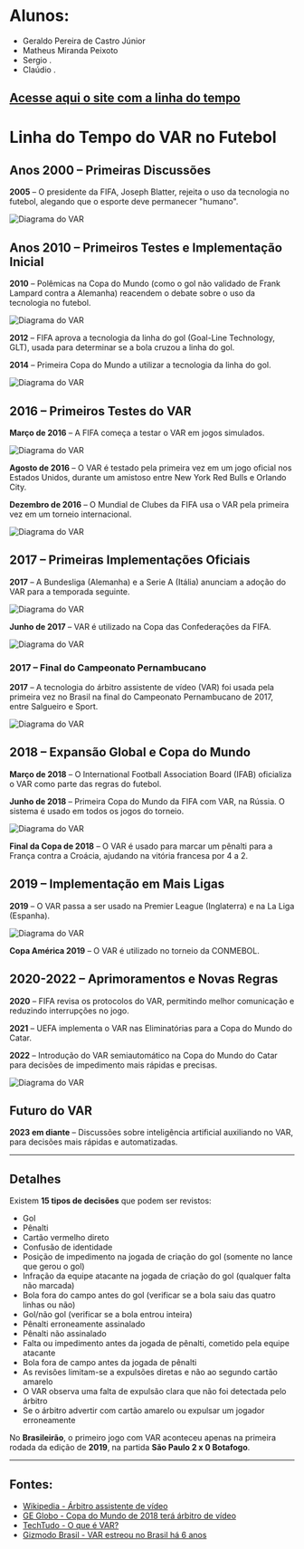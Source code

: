 # Alunos:
- Geraldo Pereira de Castro Júnior
- Matheus Miranda Peixoto
- Sergio .
- Claúdio .

## [Acesse aqui o site com a linha do tempo](https://htmlpreview.github.io/?https://github.com/BEARaldo/IHC---A-historia-do-VAR/blob/main/AboutVar.com.html)
# Linha do Tempo do VAR no Futebol

## Anos 2000 – Primeiras Discussões

**2005** – O presidente da FIFA, Joseph Blatter, rejeita o uso da tecnologia no futebol, alegando que o esporte deve permanecer "humano".

![Diagrama do VAR](./Ibagens/image11.png)

## Anos 2010 – Primeiros Testes e Implementação Inicial

**2010** – Polêmicas na Copa do Mundo (como o gol não validado de Frank Lampard contra a Alemanha) reacendem o debate sobre o uso da tecnologia no futebol.

![Diagrama do VAR](./Ibagens/image10.png)

**2012** – FIFA aprova a tecnologia da linha do gol (Goal-Line Technology, GLT), usada para determinar se a bola cruzou a linha do gol.

**2014** – Primeira Copa do Mundo a utilizar a tecnologia da linha do gol.

![Diagrama do VAR](./Ibagens/image7.png)

## 2016 – Primeiros Testes do VAR

**Março de 2016** – A FIFA começa a testar o VAR em jogos simulados.

![Diagrama do VAR](./Ibagens/image3.png)

**Agosto de 2016** – O VAR é testado pela primeira vez em um jogo oficial nos Estados Unidos, durante um amistoso entre New York Red Bulls e Orlando City.

**Dezembro de 2016** – O Mundial de Clubes da FIFA usa o VAR pela primeira vez em um torneio internacional.

![Diagrama do VAR](./Ibagens/image4.png)

## 2017 – Primeiras Implementações Oficiais

**2017** – A Bundesliga (Alemanha) e a Serie A (Itália) anunciam a adoção do VAR para a temporada seguinte.

![Diagrama do VAR](./Ibagens/image1.png)

**Junho de 2017** – VAR é utilizado na Copa das Confederações da FIFA.

![Diagrama do VAR](./Ibagens/image2.png)

### 2017 – Final do Campeonato Pernambucano

**2017** – A tecnologia do árbitro assistente de vídeo (VAR) foi usada pela primeira vez no Brasil na final do Campeonato Pernambucano de 2017, entre Salgueiro e Sport.

![Diagrama do VAR](./Ibagens/image8.png)

## 2018 – Expansão Global e Copa do Mundo

**Março de 2018** – O International Football Association Board (IFAB) oficializa o VAR como parte das regras do futebol.

**Junho de 2018** – Primeira Copa do Mundo da FIFA com VAR, na Rússia. O sistema é usado em todos os jogos do torneio.

![Diagrama do VAR](./Ibagens/image9.png)

**Final da Copa de 2018** – O VAR é usado para marcar um pênalti para a França contra a Croácia, ajudando na vitória francesa por 4 a 2.

## 2019 – Implementação em Mais Ligas

**2019** – O VAR passa a ser usado na Premier League (Inglaterra) e na La Liga (Espanha).

![Diagrama do VAR](./Ibagens/image5.png)

**Copa América 2019** – O VAR é utilizado no torneio da CONMEBOL.

## 2020-2022 – Aprimoramentos e Novas Regras

**2020** – FIFA revisa os protocolos do VAR, permitindo melhor comunicação e reduzindo interrupções no jogo.

**2021** – UEFA implementa o VAR nas Eliminatórias para a Copa do Mundo do Catar.

**2022** – Introdução do VAR semiautomático na Copa do Mundo do Catar para decisões de impedimento mais rápidas e precisas.


![Diagrama do VAR](./Ibagens/image9.png)

## Futuro do VAR

**2023 em diante** – Discussões sobre inteligência artificial auxiliando no VAR, para decisões mais rápidas e automatizadas.

---

## Detalhes

Existem **15 tipos de decisões** que podem ser revistos:

- Gol
- Pênalti
- Cartão vermelho direto
- Confusão de identidade
- Posição de impedimento na jogada de criação do gol (somente no lance que gerou o gol)
- Infração da equipe atacante na jogada de criação do gol (qualquer falta não marcada)
- Bola fora do campo antes do gol (verificar se a bola saiu das quatro linhas ou não)
- Gol/não gol (verificar se a bola entrou inteira)
- Pênalti erroneamente assinalado
- Pênalti não assinalado
- Falta ou impedimento antes da jogada de pênalti, cometido pela equipe atacante
- Bola fora de campo antes da jogada de pênalti
- As revisões limitam-se a expulsões diretas e não ao segundo cartão amarelo
- O VAR observa uma falta de expulsão clara que não foi detectada pelo árbitro
- Se o árbitro advertir com cartão amarelo ou expulsar um jogador erroneamente

No **Brasileirão**, o primeiro jogo com VAR aconteceu apenas na primeira rodada da edição de **2019**, na partida **São Paulo 2 x 0 Botafogo**.

---

## Fontes:

- [Wikipedia - Árbitro assistente de vídeo](https://pt.wikipedia.org/wiki/%C3%81rbitro_assistente_de_v%C3%ADdeo)
- [GE Globo - Copa do Mundo de 2018 terá árbitro de vídeo](https://ge.globo.com/futebol/copa-do-mundo/noticia/copa-do-mundo-de-2018-tera-arbitro-de-video.ghtml)
- [TechTudo - O que é VAR?](https://www.techtudo.com.br/noticias/2022/12/o-que-e-var-veja-como-funciona-o-arbitro-de-video-no-futebol.ghtml)
- [Gizmodo Brasil - VAR estreou no Brasil há 6 anos](https://gizmodo.uol.com.br/var-estreou-no-brasil-ha-6-anos-veja-em-qual-jogo-foi-e-a-1a-polemica/)

